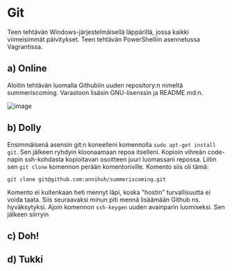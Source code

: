 # Git

Teen tehtävän Windows-järjestelmäisellä läppärillä, jossa kaikki viimeisimmät päivitykset. Teen tehtävän PowerShelliin asennetussa Vagrantissa.

## a) Online

Aloitin tehtävän luomalla Githubiin uuden repository:n nimeltä summeriscoming. Varastoon lisäsin GNU-lisenssin ja README.md:n.

<img width="auto" alt="image" src="https://user-images.githubusercontent.com/101214286/232288405-ddc8ecd5-2e74-4bbd-90e8-7f2c61969c2b.png">

## b) Dolly

Ensimmäisenä asensin git:n koneelleni komennolla `sudo apt-get install git`. Sen jälkeen ryhdyin kloonaamaan repoa itselleni. Kopioin vihreän code-napin ssh-kohdasta kopioitavan osoitteen juuri luomassani repossa. Liitin sen `git clone` komennon perään komentoriville. Komento siis oli tämä:

    git clone git@github.com:annihuh/summeriscoming.git
    
Komento ei kuitenkaan heti mennyt läpi, koska "hostin" turvallisuutta ei voida taata. Siis seuraavaksi minun piti mennä lisäämään Github ns. hyväksytyksi. Ajoin komennon `ssh-keygen` uuden avainparin luomiseksi. Sen jälkeen siirryin 

## c) Doh!

## d) Tukki

